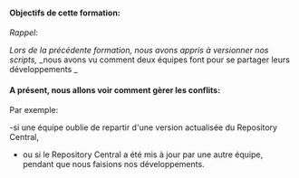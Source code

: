 
#### Objectifs de cette formation:

_Rappel:_

_Lors de la précédente formation,_
_nous avons appris à versionner nos scripts,_
_nous avons vu comment deux équipes font pour se partager leurs développements _
 
 


#### A présent, nous allons voir comment gèrer les conflits: 

Par exemple:

-si une équipe oublie de repartir d'une version actualisée du Repository Central,

- ou si le Repository Central a été mis à jour par une autre équipe, pendant que nous faisions nos développements.

